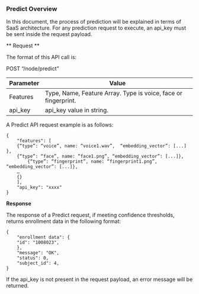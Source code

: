 ### Predict Overview

In this document, the process of prediction will be explained in terms of SaaS architecture. For any prediction request to execute, an api_key must be sent inside the request payload. 

** Request **

The format of this API call is:

POST “/node/predict”

|Parameter      |            Value|
|----------|--------------| 
|Features       |            Type, Name, Feature Array. Type is voice, face or fingerprint.|
|api_key       |            api_key value in string.|


A Predict API request example is as follows:
```
{
    "features": [
	{“type”: “voice”, name: “voice1.wav”,  “embedding_vector”: [...] },
	{“type”: “face”, name: “face1.png”, “embedding_vector”: [...]},
        {“type”: “fingerprint”, name: “fingerprint1.png”, “embedding_vector”: [...]},
	…
	{}
    ],
    "api_key": "xxxx"
}
```

**Response**

The response of a Predict request, if meeting confidence thresholds, returns enrollment data in the following format:
```
{
    "enrollment data": {
	"id": "1008023",
    },
    "message": "OK",
    "status": 0,
    "subject_id": 4,
}
```

If the api_key is not present in the request payload, an error message will be returned. 
